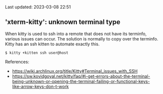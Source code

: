 Last updated: 2023-03-08 22:51

## 'xterm-kitty': unknown terminal type

When kitty is used to ssh into a remote that does not have its terminfo, various issues can occur. The solution is normally to copy over the terminfo. Kitty has an ssh kitten to automate exactly this.

```shell
$ kitty +kitten ssh user@host
```

References:  
- https://wiki.archlinux.org/title/Kitty#Terminal_issues_with_SSH
- https://sw.kovidgoyal.net/kitty/faq/#i-get-errors-about-the-terminal-being-unknown-or-opening-the-terminal-failing-or-functional-keys-like-arrow-keys-don-t-work
